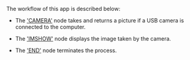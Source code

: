 The workflow of this app is described below:

- The ['CAMERA'](https://github.com/flojoy-io/nodes/blob/main/INSTRUMENTS/WEB_CAM/CAMERA/CAMERA.py) node takes and returns a picture if a USB camera is connected to the computer.

- The ['IMSHOW'](https://github.com/flojoy-io/nodes/blob/main/VISUALIZERS/PLOTLY/TABLE/TABLE.py) node displays the image taken by the camera.

- The ['END'](https://github.com/flojoy-io/nodes/blob/main/LOGIC_GATES/TERMINATORS/END/END.py) node terminates the process.
